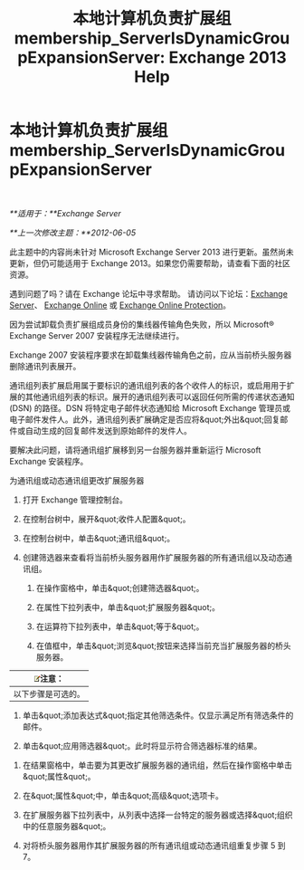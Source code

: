 ﻿---
title: '本地计算机负责扩展组 membership_ServerIsDynamicGroupExpansionServer: Exchange 2013 Help'
TOCTitle: 本地计算机负责扩展组 membership_ServerIsDynamicGroupExpansionServer
ms:assetid: f6fdd8e1-fda1-45be-b8a2-0d356dbe7d83
ms:mtpsurl: https://technet.microsoft.com/zh-cn/library/ms.exch.setupreadiness.serverisdynamicgroupexpansionserver(v=EXCHG.150)
ms:contentKeyID: 50491997
ms.date: 05/21/2018
mtps_version: v=EXCHG.150
ms.translationtype: MT
---

# 本地计算机负责扩展组 membership\_ServerIsDynamicGroupExpansionServer

 

_**适用于：**Exchange Server_

_**上一次修改主题：**2012-06-05_

此主题中的内容尚未针对 Microsoft Exchange Server 2013 进行更新。虽然尚未更新，但仍可能适用于 Exchange 2013。如果您仍需要帮助，请查看下面的社区资源。

遇到问题了吗？请在 Exchange 论坛中寻求帮助。 请访问以下论坛：[Exchange Server](https://go.microsoft.com/fwlink/p/?linkid=60612)、 [Exchange Online](https://go.microsoft.com/fwlink/p/?linkid=267542) 或 [Exchange Online Protection](https://go.microsoft.com/fwlink/p/?linkid=285351)。

因为尝试卸载负责扩展组成员身份的集线器传输角色失败，所以 Microsoft® Exchange Server 2007 安装程序无法继续进行。

Exchange 2007 安装程序要求在卸载集线器传输角色之前，应从当前桥头服务器删除通讯列表展开。

通讯组列表扩展启用属于要标识的通讯组列表的各个收件人的标识，或启用用于扩展的其他通讯组列表的标识。展开的通讯组列表可以返回任何所需的传递状态通知 (DSN) 的路径。DSN 将特定电子邮件状态通知给 Microsoft Exchange 管理员或电子邮件发件人。此外，通讯组列表扩展确定是否应将\&quot;外出\&quot;回复邮件或自动生成的回复邮件发送到原始邮件的发件人。

要解决此问题，请将通讯组扩展移到另一台服务器并重新运行 Microsoft Exchange 安装程序。

为通讯组或动态通讯组更改扩展服务器

1.  打开 Exchange 管理控制台。

2.  在控制台树中，展开\&quot;收件人配置\&quot;。

3.  在控制台树中，单击\&quot;通讯组\&quot;。

4.  创建筛选器来查看将当前桥头服务器用作扩展服务器的所有通讯组以及动态通讯组。
    
    1.  在操作窗格中，单击\&quot;创建筛选器\&quot;。
    
    2.  在属性下拉列表中，单击\&quot;扩展服务器\&quot;。
    
    3.  在运算符下拉列表中，单击\&quot;等于\&quot;。
    
    4.  在值框中，单击\&quot;浏览\&quot;按钮来选择当前充当扩展服务器的桥头服务器。

<table>
<thead>
<tr class="header">
<th><img src="images/Bb124558.note(EXCHG.150).gif" title="注意" alt="注意" />注意：</th>
</tr>
</thead>
<tbody>
<tr class="odd">
<td>以下步骤是可选的。</td>
</tr>
</tbody>
</table>


1.  单击\&quot;添加表达式\&quot;指定其他筛选条件。仅显示满足所有筛选条件的邮件。

2.  单击\&quot;应用筛选器\&quot;。此时将显示符合筛选器标准的结果。

<!-- end list -->

1.  在结果窗格中，单击要为其更改扩展服务器的通讯组，然后在操作窗格中单击\&quot;属性\&quot;。

2.  在\&quot;属性\&quot;中，单击\&quot;高级\&quot;选项卡。

3.  在扩展服务器下拉列表中，从列表中选择一台特定的服务器或选择\&quot;组织中的任意服务器\&quot;。

4.  对将桥头服务器用作其扩展服务器的所有通讯组或动态通讯组重复步骤 5 到 7。

